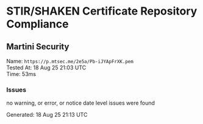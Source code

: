 # STIR/SHAKEN Certificate Repository Compliance

## Martini Security

Name: `https://p.mtsec.me/2e5a/Pb-iJYApFrXK.pem`\
Tested At: 18 Aug 25 21:03 UTC\
Time: 53ms

### Issues

no warning, or error, or notice date level issues were found

Generated: 18 Aug 25 21:13 UTC